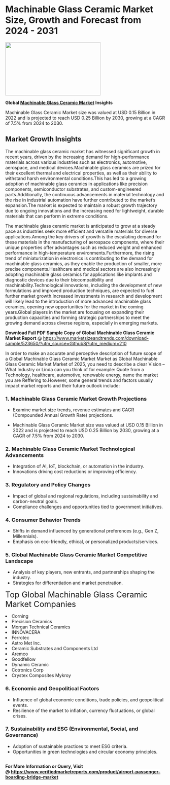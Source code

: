 <H1>Machinable Glass Ceramic Market Size, Growth and Forecast from 2024 - 2031</H1><img class="aligncenter size-medium wp-image-584254" src="https://thirdeyenews.in/wp-content/uploads/2024/09/Global-Market-Research-300x168.jpeg" alt="" width="300" height="168" /><p><strong>Global&nbsp;<a href="https://www.marketsizeandtrends.com/download-sample/523650/?utm_source=Github8j?utm_medium=210">Machinable Glass Ceramic Market</a> Insights</strong></p><p>Machinable Glass Ceramic Market size was valued at USD 0.15 Billion in 2022 and is projected to reach USD 0.25 Billion by 2030, growing at a CAGR of 7.5% from 2024 to 2030.</p><p><h2>Market Growth Insights</h2> <p>The machinable glass ceramic market has witnessed significant growth in recent years, driven by the increasing demand for high-performance materials across various industries such as electronics, automotive, aerospace, and medical devices.Machinable glass ceramics are prized for their excellent thermal and electrical properties, as well as their ability to withstand harsh environmental conditions.This has led to a growing adoption of machinable glass ceramics in applications like precision components, semiconductor substrates, and custom-engineered parts.Additionally, the continuous advancements in material technology and the rise in industrial automation have further contributed to the market’s expansion.The market is expected to maintain a robust growth trajectory due to ongoing innovations and the increasing need for lightweight, durable materials that can perform in extreme conditions.</p> <p>The machinable glass ceramic market is anticipated to grow at a steady pace as industries seek more efficient and versatile materials for diverse applications.Among the key drivers of growth is the escalating demand for these materials in the manufacturing of aerospace components, where their unique properties offer advantages such as reduced weight and enhanced performance in high-temperature environments.Furthermore, the rising trend of miniaturization in electronics is contributing to the demand for machinable glass ceramics, as they enable the production of smaller, more precise components.Healthcare and medical sectors are also increasingly adopting machinable glass ceramics for applications like implants and diagnostic devices due to their biocompatibility and machinability.Technological innovations, including the development of new formulations and improved production techniques, are expected to fuel further market growth.Increased investments in research and development will likely lead to the introduction of more advanced machinable glass ceramics, opening new opportunities for the market in the coming years.Global players in the market are focusing on expanding their production capacities and forming strategic partnerships to meet the growing demand across diverse regions, especially in emerging markets.<p><span class=""><strong>Download Full PDF Sample Copy of Global Machinable Glass Ceramic Market Report</strong> @ <a href="https://www.marketsizeandtrends.com/download-sample/523650/?utm_source=Github8j?utm_medium=210" target="_blank">https://www.marketsizeandtrends.com/download-sample/523650/?utm_source=Github8j?utm_medium=210</a></span></p><p>In order to make an accurate and perceptive description of future scope of a Global&nbsp;Machinable Glass Ceramic Market Market as Global&nbsp;Machinable Glass Ceramic Market Market of 2025, you need to describe a clear Vision &ndash; What Industry or Linda can you think of for example: Quote from a Technology, healthcare, automotive, renewable energy, name the market you are Reffering to.However, some general trends and factors usually impact market reports and their future outlook include:</p><h3>1.&nbsp;<strong>Machinable Glass Ceramic Market Growth Projections</strong></h3><ul><li>Examine market size trends, revenue estimates and CAGR (Compounded Annual Growth Rate) projections.</li><li><p>Machinable Glass Ceramic Market size was valued at USD 0.15 Billion in 2022 and is projected to reach USD 0.25 Billion by 2030, growing at a CAGR of 7.5% from 2024 to 2030.</p></li></ul><h3>2.&nbsp;<strong>Machinable Glass Ceramic Market Technological Advancements</strong></h3><ul><li>Integration of AI, IoT, blockchain, or automation in the industry.</li><li>Innovations driving cost reductions or improving efficiency.</li></ul><h3>3.&nbsp;<strong>Regulatory and Policy Changes</strong></h3><ul><li>Impact of global and regional regulations, including sustainability and carbon-neutral goals.</li><li>Compliance challenges and opportunities tied to government initiatives.</li></ul><h3>4.&nbsp;<strong>Consumer Behavior Trends</strong></h3><ul><li>Shifts in demand influenced by generational preferences (e.g., Gen Z, Millennials).</li><li>Emphasis on eco-friendly, ethical, or personalized products/services.</li></ul><h3>5.&nbsp;<strong>Global Machinable Glass Ceramic Market Competitive Landscape</strong></h3><ul><li>Analysis of key players, new entrants, and partnerships shaping the industry.</li><li>Strategies for differentiation and market penetration.</li></ul><p data-pm-slice="1 1 []"><span style="color: inherit; font-family: inherit; font-size: 25px;">Top Global Machinable Glass Ceramic Market Companies</span></p><div class="" data-test-id=""><p><li>Corning</li><li> Precision Ceramics</li><li> Morgan Technical Ceramics</li><li> INNOVACERA</li><li> Ferrotec</li><li> Astro Met Inc.</li><li> Ceramic Substrates and Components Ltd</li><li> Aremco</li><li> Goodfellow</li><li> Dynamic Ceramic</li><li> Cotronics Corp</li><li> Crystex Composites Mykroy</li></p></div><h3>6.&nbsp;<strong>Economic and Geopolitical Factors</strong></h3><ul><li>Influence of global economic conditions, trade policies, and geopolitical events.</li><li>Resilience of the market to inflation, currency fluctuations, or global crises.</li></ul><h3>7.&nbsp;<strong>Sustainability and ESG (Environmental, Social, and Governance)</strong></h3><ul><li>Adoption of sustainable practices to meet ESG criteria.</li><li>Opportunities in green technologies and circular economy principles.</li></ul><h2><strong style="font-size: 14px;">For More Information or Query, Visit @&nbsp;</strong><a style="background-color: #ffffff; font-size: 14px;" href="https://www.marketsizeandtrends.com/report/machinable-glass-ceramic-market/" target="_blank">https://www.verifiedmarketreports.com/product/airport-passenger-boarding-bridge-market</a></h2>